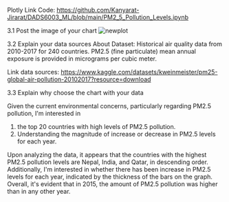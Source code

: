 Plotly
Link Code:
https://github.com/Kanyarat-Jirarat/DADS6003_ML/blob/main/PM2_5_Pollution_Levels.ipynb

3.1 Post the image of your chart
![newplot](https://github.com/Kanyarat-Jirarat/DADS6003_ML/assets/158571289/bab034af-c1c3-4cef-b4b3-e4266f345374)

3.2 Explain your data sources
About Dataset:
Historical air quality data from 2010-2017 for 240 countries. PM2.5 (fine particulate) mean annual exposure is provided in micrograms per cubic meter.

Link data sources:
https://www.kaggle.com/datasets/kweinmeister/pm25-global-air-pollution-20102017?resource=download

3.3 Explain why choose the chart with your data

Given the current environmental concerns, particularly regarding PM2.5 pollution, I'm interested in

1. the top 20 countries with high levels of PM2.5 pollution.
2. Understanding the magnitude of increase or decrease in PM2.5 levels for each year.

Upon analyzing the data, it appears that the countries with the highest PM2.5 pollution levels are Nepal, India, and Qatar, in descending order. Additionally, I'm interested in whether there has been increase in PM2.5 levels for each year, indicated by the thickness of the bars on the graph. Overall, it's evident that in 2015, the amount of PM2.5 pollution was higher than in any other year.
